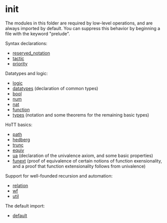 init
====

The modules in this folder are required by low-level operations, and
are always imported by default. You can suppress this behavior by
beginning a file with the keyword "prelude".

Syntax declarations:

* [reserved_notation](reserved_notation.hlean)
* [tactic](tactic.hlean)
* [priority](priority.hlean)

Datatypes and logic:

* [logic](logic.hlean)
* [datatypes](datatypes.hlean) (declaration of common types)
* [bool](bool.hlean)
* [num](num.hlean)
* [nat](nat.hlean)
* [function](function.hlean)
* [types](types.hlean) (notation and some theorems for the remaining basic types)

HoTT basics:

* [path](path.hlean)
* [hedberg](hedberg.hlean)
* [trunc](trunc.hlean)
* [equiv](equiv.hlean)
* [ua](ua.hlean) (declaration of the univalence axiom, and some basic properties)
* [funext](funext.hlean) (proof of equivalence of certain notions of function exensionality, and a proof that function extensionality follows from univalence)

Support for well-founded recursion and automation:

* [relation](relation.hlean)
* [wf](wf.hlean)
* [util](util.hlean)

The default import:

* [default](default.hlean)
